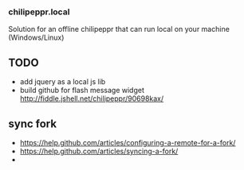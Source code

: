 ### chilipeppr.local
Solution for an offline chilipeppr that can run local on your machine (Windows/Linux)

## TODO
* add jquery as a local js lib
* build github for flash message widget http://fiddle.jshell.net/chilipeppr/90698kax/

## sync fork
* https://help.github.com/articles/configuring-a-remote-for-a-fork/
* https://help.github.com/articles/syncing-a-fork/
* 

